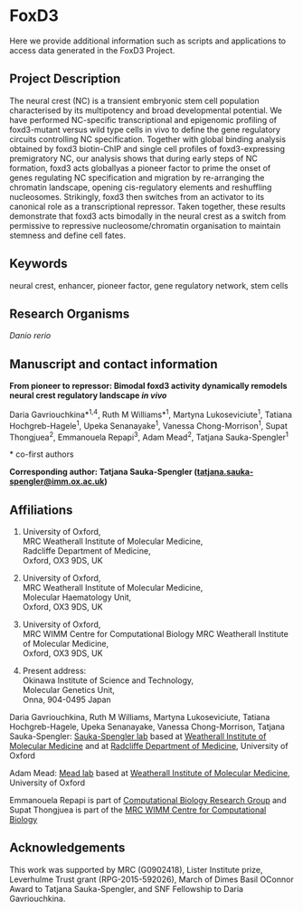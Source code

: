 # FoxD3

Here we provide additional information such as scripts and applications to access data generated in the FoxD3 Project.


## Project Description

The neural crest (NC) is a transient embryonic stem cell population characterised by its multipotency and broad developmental potential. 
We have performed NC-specific transcriptional and epigenomic profiling of foxd3-mutant versus wild type cells in vivo to define the gene regulatory circuits controlling NC specification. 
Together with global binding analysis obtained by foxd3 biotin-ChIP and single cell profiles of foxd3-expressing premigratory NC, our analysis shows that during early steps of NC formation, foxd3 acts globallyas a pioneer factor to prime the onset of genes regulating NC specification and migration by re-arranging the chromatin landscape, opening cis-regulatory elements and reshuffling nucleosomes. 
Strikingly, foxd3 then switches from an activator to its canonical role as a transcriptional repressor. 
Taken together, these results demonstrate that foxd3 acts bimodally in the neural crest as a switch from permissive to repressive nucleosome/chromatin organisation to maintain stemness and define cell fates.

## Keywords

neural crest, enhancer, pioneer factor, gene regulatory network, stem cells

## Research Organisms

*Danio rerio*

## Manuscript and contact information
**From pioneer to repressor: Bimodal foxd3 activity dynamically remodels neural crest regulatory landscape _in vivo_**

Daria Gavriouchkina\*<sup>1,4</sup>, Ruth M Williams\*<sup>1</sup>, Martyna Lukoseviciute<sup>1</sup>, Tatiana Hochgreb-Hagele<sup>1</sup>, Upeka Senanayake<sup>1</sup>, Vanessa Chong-Morrison<sup>1</sup>, Supat Thongjuea<sup>2</sup>, Emmanouela Repapi<sup>3</sup>, Adam Mead<sup>2</sup>, Tatjana Sauka-Spengler<sup>1</sup>

\* co-first authors

**Corresponding author: Tatjana Sauka-Spengler (tatjana.sauka-spengler@imm.ox.ac.uk)**

## Affiliations

1. University of Oxford,  
MRC Weatherall Institute of Molecular Medicine,  
Radcliffe Department of Medicine,  
Oxford, OX3 9DS, UK 

2. University of Oxford,  
MRC Weatherall Institute of Molecular Medicine,  
Molecular Haematology Unit,  
Oxford, OX3 9DS, UK 

3. University of Oxford,  
MRC WIMM Centre for Computational Biology
MRC Weatherall Institute of Molecular Medicine,  
Oxford, OX3 9DS, UK 

4. Present address:  
Okinawa Institute of Science and Technology,  
Molecular Genetics Unit,  
Onna, 904-0495 Japan

Daria Gavriouchkina, Ruth M Williams, Martyna Lukoseviciute, Tatiana Hochgreb-Hagele, Upeka Senanayake, Vanessa Chong-Morrison, Tatjana Sauka-Spengler: [Sauka-Spengler lab](http://www.tsslab.co.uk) based at [Weatherall Institute of Molecular Medicine](http://www.imm.ox.ac.uk) and at [Radcliffe Department of Medicine](http://www.rdm.ox.ac.uk), University of Oxford

Adam Mead: [Mead lab](https://www.rdm.ox.ac.uk/people/adam-mead) based at [Weatherall Institute of Molecular Medicine](https://www.imm.ox.ac.uk), University of Oxford

Emmanouela Repapi is part of [Computational Biology Research Group](http://www.cbrg.ox.ac.uk/cbrg/) and Supat Thongjuea is part of the [MRC WIMM Centre for Computational Biology](http://www.imm.ox.ac.uk/mrc-wimm-centre-for-computational-biology)


## Acknowledgements

This work was supported by MRC (G0902418), Lister Institute prize, Leverhulme Trust grant (RPG-2015-592026), March of Dimes Basil OConnor Award to Tatjana Sauka-Spengler, and SNF Fellowship to Daria Gavriouchkina.

